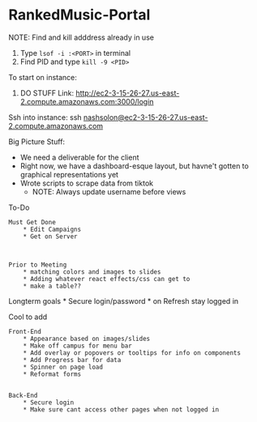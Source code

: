 # RankedMusic-Portal

NOTE: Find and kill adddress already in use
1. Type `lsof -i :<PORT>` in terminal
2. Find PID and type `kill -9 <PID>`

To start on instance:
1. DO STUFF
Link: http://ec2-3-15-26-27.us-east-2.compute.amazonaws.com:3000/login


Ssh into instance:
ssh nashsolon@ec2-3-15-26-27.us-east-2.compute.amazonaws.com

Big Picture Stuff:
- We need a deliverable for the client
- Right now, we have a dashboard-esque layout, but havne't gotten to graphical representations yet
- Wrote scripts to scrape data from tiktok
    - NOTE: Always update username before views


To-Do


    Must Get Done
        * Edit Campaigns
        * Get on Server



    Prior to Meeting
        * matching colors and images to slides
        * Adding whatever react effects/css can get to
        * make a table??


Longterm goals
    * Secure login/password
    * on Refresh stay logged in

Cool to add

    Front-End
        * Appearance based on images/slides
        * Make off campus for menu bar
        * Add overlay or popovers or tooltips for info on components
        * Add Progress bar for data
        * Spinner on page load
        * Reformat forms


    Back-End
        * Secure login
        * Make sure cant access other pages when not logged in
   